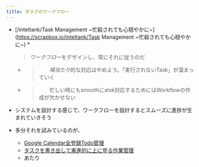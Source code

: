 ```yaml
---
title: タスクのワークフロー
---
```


* \[/inteltank/Task Management ~忙殺されても心穏やかに~\](https://scrapbox.io/inteltank/Task Management ~忙殺されても心穏やかに~)
  * 
     > 
     > *ワークフロー*をデザインし、常にそれに従うのだ
  
  * 
     > 
     > 　　*場当たり*的な対応はやめよう。「実行されないTask」が溜まっていく
  
  * 
     > 
     > 　　忙しい時にもsmoothにatsk対応するためにはWorkflowの作成が欠かせない

* システムを設計する感じで、ワークフローを設計するとスムーズに進捗が生まれていきそう
* 多分それを試みているのが、
  * [Google Calendar全登録Todo管理](Google%20Calendar%E5%85%A8%E7%99%BB%E9%8C%B2Todo%E7%AE%A1%E7%90%86.md)
  * [タスクを書き出して漸進的に上に登る作業管理](%E3%82%BF%E3%82%B9%E3%82%AF%E3%82%92%E6%9B%B8%E3%81%8D%E5%87%BA%E3%81%97%E3%81%A6%E6%BC%B8%E9%80%B2%E7%9A%84%E3%81%AB%E4%B8%8A%E3%81%AB%E7%99%BB%E3%82%8B%E4%BD%9C%E6%A5%AD%E7%AE%A1%E7%90%86.md)
  * あたり
